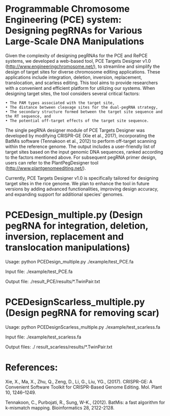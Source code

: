 # Programmable Chromosome Engineering (PCE) system: Designing pegRNAs for Various Large-Scale DNA Manipulations

Given the complexity of designing pegRNAs for the PCE and RePCE systems, we developed a web-based tool, PCE Targets Designer v1.0 (http://www.engineeringchromosome.net/), to streamline and simplify the design of target sites for diverse chromosome editing applications. These applications include integration, deletion, inversion, replacement, translocation, and scarless editing. This tool aims to provide researchers with a convenient and efficient platform for utilizing our systems. When designing target sites, the tool considers several critical factors:

    • The PAM types associated with the target site,
    • The distance between cleavage sites for the dual-pegRNA strategy,
    • The secondary structure formed between the target site sequence and the RT sequence, and
    • The potential off-target effects of the target site sequence.
    
The single pegRNA designer module of PCE Targets Designer was developed by modifying CRISPR-GE (Xie et al., 2017), incorporating the BatMis software (Tennakoon et al., 2012) to perform off-target scanning within the reference genome. The output includes a user-friendly list of target sites based on the input genomic DNA sequences, ranked according to the factors mentioned above. For subsequent pegRNA primer design, users can refer to the PlantPegDesigner tool (http://www.plantgenomeediting.net/).

Currently, PCE Targets Designer v1.0 is specifically tailored for designing target sites in the rice genome. We plan to enhance the tool in future versions by adding advanced functionalities, improving design accuracy, and expanding support for additional species’ genomes.

# PCEDesign_multiple.py (Design pegRNA for integration, deletion, inversion, replacement and translocation manipulations)
Usage: python PCEDesign_multiple.py ./example/test_PCE.fa

Input file: ./example/test_PCE.fa

Output file: ./result_PCE/results/*.TwinPair.txt

# PCEDesignScarless_multiple.py (Design pegRNA for removing scar)
Usage: python PCEDesignScarless_multiple.py ./example/test_scarless.fa

Input file: ./example/test_scarless.fa

Output files: ./ result_scarless/results/*.TwinPair.txt

# References:

Xie, X., Ma, X., Zhu, Q., Zeng, D., Li, G., Liu, YG., (2017). CRISPR-GE: A Convenient Software Toolkit for CRISPR-Based Genome Editing. Mol. Plant 10, 1246–1249.

Tennakoon, C., Purbojati, R., Sung, W-K., (2012). BatMis: a fast algorithm for k-mismatch mapping. Bioinformatics 28, 2122-2128.
